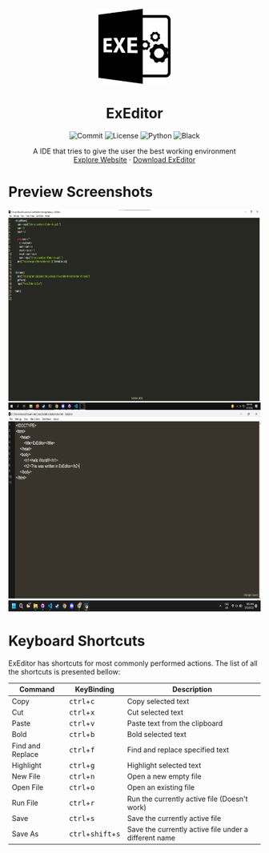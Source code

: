 <p align="center">
  <a href="https://google.com">
    <img src="./src/images/exe.png" alt="Logo" width="150" height="150">
  </a>
  
  <h1 align="center">ExEditor</h1>
  <p align="center">
  <img src="https://img.shields.io/github/last-commit/KayTwenty/ExEditor?style=for-the-badge" alt="Commit"/>
  <img src="https://img.shields.io/github/license/KayTwenty/ExEditor?style=for-the-badge" alt="License"/>
  <img src="https://img.shields.io/badge/python-3.7+-blue?style=for-the-badge" alt="Python"/>
  <img src="https://img.shields.io/badge/code%20style-black-black?style=for-the-badge" alt="Black" />
  </p>
  <p align="center">
    A IDE that tries to give the user the best working environment
    <br />
    <a href="">Explore Website</a>
    ·
    <a href="https://github.com/KayTwenty/ExEditor/releases/download/0.5/ExEditor.zip">Download ExEditor</a>
  </p>
</p>

# Preview Screenshots
<p align="left">
  <img src="./src/images/preview.png" alt="Preview" width="700" height="400">
  <img src="./src/images/preview2.png" alt="Preview2" width="700" height="400">
</p>

# Keyboard Shortcuts
ExEditor has shortcuts for most commonly performed actions. The list of all the shortcuts is presented bellow:

| Command | KeyBinding | Description |
| ------- | ---------- | ----------- |
| Copy | <kbd>ctrl</kbd>+<kbd>c</kbd> | Copy selected text |
| Cut | <kbd>ctrl</kbd>+<kbd>x</kbd> | Cut selected text |
| Paste | <kbd>ctrl</kbd>+<kbd>v</kbd> | Paste text from the clipboard |
| Bold | <kbd>ctrl</kbd>+<kbd>b</kbd> | Bold selected text |
| Find and Replace | <kbd>ctrl</kbd>+<kbd>f</kbd> | Find and replace specified text |
| Highlight | <kbd>ctrl</kbd>+<kbd>g</kbg> | Highlight selected text |
| New File | <kbd>ctrl</kbd>+<kbd>n</kbd> | Open a new empty file |
| Open File | <kbd>ctrl</kbd>+<kbd>o</kbd> | Open an existing file |
| Run File | <kbd>ctrl</kbd>+<kbd>r</kbd> | Run the currently active file (Doesn't work) |
| Save | <kbd>ctrl</kbd>+<kbd>s</kbd> | Save the currently active file |
| Save As | <kbd>ctrl</kbd>+<kbd>shift</kbd>+<kbd>s</kbd> | Save the currently active file under a different name |
